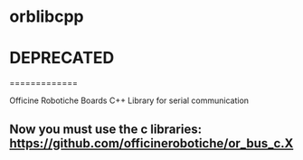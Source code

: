 # orblibcpp
# DEPRECATED
=============

Officine Robotiche Boards C++ Library for serial communication

## Now you must use the c libraries: https://github.com/officinerobotiche/or_bus_c.X
